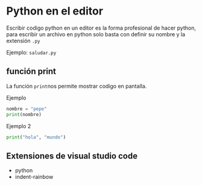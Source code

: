 # Python en el editor

Escribir codigo python en un editor es la forma profesional de hacer python, para escribir un archivo en python solo basta con definir su nombre y la extensión `.py`

Ejemplo: `saludar.py`

## función print

La función `print`nos permite mostrar codigo en pantalla.

Ejemplo

```python
nombre = "pepe"
print(nombre)
```

Ejemplo 2

```python
print("hola", "mundo")
```

## Extensiones de visual studio code

- python
- indent-rainbow

